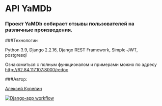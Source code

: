 # API YaMDb
 


 

### Проект YaMDb собирает отзывы пользователей на различные произведения.
 


 

###Технологии
 


 

Python 3.9, Django 2.2.16, Django REST Framework, Simple-JWT, postgresql
 


 



Ознакомиться с полным функционалом и примерами можно по адресу http://62.84.117.107:8000/redoc
 


 


 

###Автор:
 


 

[Алексей Курепин](https://github.com/AlexeyKurepin)

[![Django-app workflow](https://github.com/AlexeyKurepin/yamdb_final/actions/workflows/yamdb_workflow.yml/badge.svg)](https://github.com/AlexeyKurepin/yamdb_final/actions/workflows/yamdb_workflow.yml)
